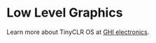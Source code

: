 # Low Level Graphics



Learn more about TinyCLR OS at [GHI electronics](https://www.ghielectronics.com).
